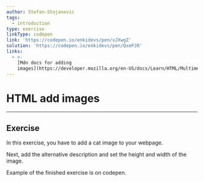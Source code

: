 ```yaml
---
author: Stefan-Stojanovic
tags:
  - introduction
type: exercise
linkType: codepen
link: 'https://codepen.io/enkidevs/pen/xJXwgZ'
solution: 'https://codepen.io/enkidevs/pen/QxePJR'
links:
  - >-
    [Mdn docs for adding
    images](https://developer.mozilla.org/en-US/docs/Learn/HTML/Multimedia_and_embedding/Images_in_HTML){documentation}
---
```


# HTML add images


---

## Exercise

In this exercise, you have to add a cat image to your webpage.

Next, add the alternative description and set the height and width of the image.

Example of the finished exercise is on codepen.
